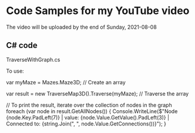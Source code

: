 # Code Samples for my YouTube video
The video will be uploaded by the end of Sunday, 2021-08-08

## C# code 
TraverseWithGraph.cs

To use:


var myMaze = Mazes.Maze3D;  // Create an array

var result = new TraverseMap3D().Traverse(myMaze); // Traverse the array

// To print the result, iterate over the collection of nodes in the graph
foreach (var node in result.GetAllNodes())
{
    Console.WriteLine($"Node {node.Key.PadLeft(7)} | value: {node.Value.GetValue().PadLeft(3)} | Connected to: {string.Join(", ", node.Value.GetConnections())}");
}
